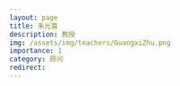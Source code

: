 ```yaml
---
layout: page
title: 朱光喜
description: 教授
img: /assets/img/teachers/GuangxiZhu.png
importance: 1
category: 顾问
redirect:
---
```

